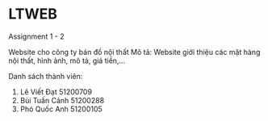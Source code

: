 # LTWEB
Assignment 1 - 2

Website cho công ty bán đồ nội thất
Mô tả: Website giới thiệu các mặt hàng nội thất, hình ảnh, mô tả, giá tiền,…

Danh sách thành viên:
  
  1. Lê Viết Đạt    51200709
  2. Bùi Tuấn Cảnh  51200288
  3. Phó Quốc Anh   51200105
